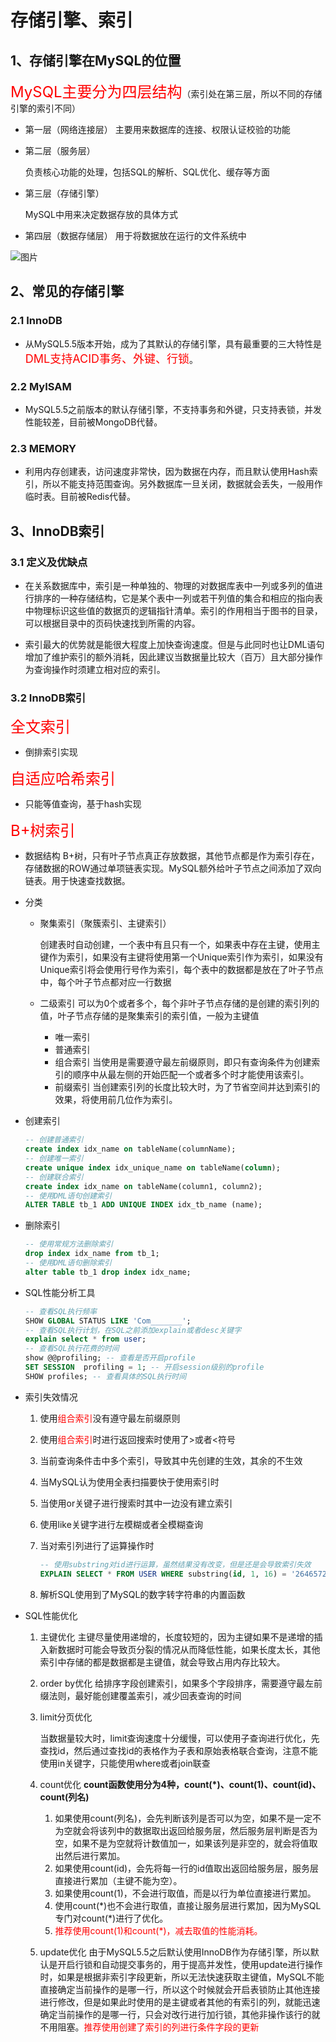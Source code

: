 # 存储引擎、索引

## 1、存储引擎在MySQL的位置

<font color='red' size='5'>MySQL主要分为四层结构</font>（索引处在第三层，所以不同的存储引擎的索引不同）

* 第一层（网络连接层）
  主要用来数据库的连接、权限认证校验的功能

* 第二层（服务层）

  负责核心功能的处理，包括SQL的解析、SQL优化、缓存等方面

* 第三层（存储引擎）

  MySQL中用来决定数据存放的具体方式

* 第四层（数据存储层）
  用于将数据放在运行的文件系统中

![图片](https://images-roland.oss-cn-shenzhen.aliyuncs.com/blog/mysql/202208061121197.png)

## 2、常见的存储引擎

### 2.1 InnoDB

* 从MySQL5.5版本开始，成为了其默认的存储引擎，具有最重要的三大特性是<font color=red size=4>DML支持ACID事务、外键、行锁</font>。

### 2.2 MyISAM

* MySQL5.5之前版本的默认存储引擎，不支持事务和外键，只支持表锁，并发性能较差，目前被MongoDB代替。

### 2.3 MEMORY

* 利用内存创建表，访问速度非常快，因为数据在内存，而且默认使用Hash索引，所以不能支持范围查询。另外数据库一旦关闭，数据就会丢失，一般用作临时表。目前被Redis代替。

## 3、InnoDB索引

### 3.1 定义及优缺点

* 在关系数据库中，索引是一种单独的、物理的对数据库表中一列或多列的值进行排序的一种存储结构，它是某个表中一列或若干列值的集合和相应的指向表中物理标识这些值的数据页的逻辑指针清单。索引的作用相当于图书的目录，可以根据目录中的页码快速找到所需的内容。

* 索引最大的优势就是能很大程度上加快查询速度。但是与此同时也让DML语句增加了维护索引的额外消耗，因此建议当数据量比较大（百万）且大部分操作为查询操作时须建立相对应的索引。

### 3.2 InnoDB索引

<font color=red size=5>全文索引</font>

* 倒排索引实现

<font color=red size=5>自适应哈希索引</font>

* 只能等值查询，基于hash实现

<font color=red size=5>B+树索引</font>

* 数据结构
  B+树，只有叶子节点真正存放数据，其他节点都是作为索引存在，存储数据的ROW通过单项链表实现。MySQL额外给叶子节点之间添加了双向链表。用于快速查找数据。

* 分类

  * 聚集索引（聚簇索引、主键索引）

    创建表时自动创建，一个表中有且只有一个，如果表中存在主键，使用主键作为索引，如果没有主键将使用第一个Unique索引作为索引，如果没有Unique索引将会使用行号作为索引，每个表中的数据都是放在了叶子节点中，每个叶子节点都对应一行数据

  * 二级索引
    可以为0个或者多个，每个非叶子节点存储的是创建的索引列的值，叶子节点存储的是聚集索引的索引值，一般为主键值
    * 唯一索引
    * 普通索引
    * 组合索引
      当使用是需要遵守最左前缀原则，即只有查询条件为创建索引的顺序中从最左侧的开始匹配一个或者多个时才能使用该索引。
    * 前缀索引
      当创建索引列的长度比较大时，为了节省空间并达到索引的效果，将使用前几位作为索引。

* 创建索引

  ~~~sql
  -- 创建普通索引
  create index idx_name on tableName(columnName);
  -- 创建唯一索引
  create unique index idx_unique_name on tableName(column);
  -- 创建联合索引
  create index idx_name on tableName(column1, column2);
  -- 使用DML语句创建索引
  ALTER TABLE tb_1 ADD UNIQUE INDEX idx_tb_name (name);
  ~~~

* 删除索引

  ~~~sql
  -- 使用常规方法删除索引
  drop index idx_name from tb_1;
  -- 使用DML语句删除索引
  alter table tb_1 drop index idx_name;
  ~~~

* SQL性能分析工具

  ~~~sql
  -- 查看SQL执行频率
  SHOW GLOBAL STATUS LIKE 'Com_______';
  -- 查看SQL执行计划，在SQL之前添加explain或者desc关键字
  explain select * from user;
  -- 查看SQL执行花费的时间
  show @@profiling; -- 查看是否开启profile
  SET SESSION  profiling = 1; -- 开启session级别的profile
  SHOW profiles; -- 查看具体的SQL执行时间
  ~~~

* 索引失效情况

  1. 使用<font color=red>组合索引</font>没有遵守最左前缀原则

  2. 使用<font color=red>组合索引</font>时进行返回搜索时使用了>或者<符号

  3. 当前查询条件击中多个索引，导致其中先创建的生效，其余的不生效

  4. 当MySQL认为使用全表扫描要快于使用索引时

  5. 当使用or关键子进行搜索时其中一边没有建立索引

  6. 使用like关键字进行左模糊或者全模糊查询

  7. 当对索引列进行了运算操作时

     ~~~sql
     -- 使用substring对id进行运算，虽然结果没有改变，但是还是会导致索引失效
     EXPLAIN SELECT * FROM USER WHERE substring(id, 1, 16) = '2646572806543270';
     ~~~

  8. 解析SQL使用到了MySQL的数字转字符串的内置函数

* SQL性能优化

  1. 主键优化
     主键尽量使用递增的，长度较短的，因为主键如果不是递增的插入新数据时可能会导致页分裂的情况从而降低性能，如果长度太长，其他索引中存储的都是数据都是主键值，就会导致占用内存比较大。

  2. order by优化
     给排序字段创建索引，如果多个字段排序，需要遵守最左前缀法则，最好能创建覆盖索引，减少回表查询的时间

  3. limit分页优化

     当数据量较大时，limit查询速度十分缓慢，可以使用子查询进行优化，先查找id，然后通过查找id的表格作为子表和原始表格联合查询，注意不能使用in关键字，只能使用where或者join联查

  4. count优化
     **count函数使用分为4种，count(\*)、count(1)、count(id)、count(列名)**
     1. 如果使用count(列名)，会先判断该列是否可以为空，如果不是一定不为空就会将该列中的数据取出返回给服务层，然后服务层判断是否为空，如果不是为空就将计数值加一，如果该列是非空的，就会将值取出然后进行累加。
     2. 如果使用count(id)，会先将每一行的id值取出返回给服务层，服务层直接进行累加（主键不能为空）。
     3. 如果使用count(1)，不会进行取值，而是以行为单位直接进行累加。
     4. 使用count(\*)也不会进行取值，直接让服务层进行累加，因为MySQL专门对count(\*)进行了优化。
     5. <font color=red>推荐使用count(1)和count(*)，减去取值的性能消耗。</font>
  5. update优化
     由于MySQL5.5之后默认使用InnoDB作为存储引擎，所以默认是开启行锁和自动提交事务的，用于提高并发性，使用update进行操作时，如果是根据非索引字段更新，所以无法快速获取主键值，MySQL不能直接确定当前操作的是哪一行，所以这个时候就会开启表锁防止其他连接进行修改，但是如果此时使用的是主键或者其他的有索引的列，就能迅速确定当前操作的是哪一行，只会对改行进行加行锁，其他非操作该行的就不用阻塞。<font color=red>推荐使用创建了索引的列进行条件字段的更新</font>

